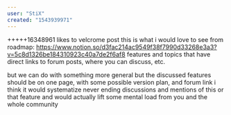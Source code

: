 ```yaml
---
user: "StiX"
created: "1543939971"
---
```


+++++16348961 likes to velcrome post
this is what i would love to see from roadmap:
https://www.notion.so/d3fac214ac9549f38f7990d33268e3a3?v=5c8d1326be184310923c40a7de2f6af8
features and topics that have direct links to forum posts, where you can discuss, etc.

but we can do with something more general
but the discussed features should be on one page, with some possible version plan, and forum link
i think it would systematize never ending discussions and mentions of this or that feature
and would actually lift some mental load from you and the whole community 
